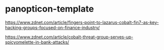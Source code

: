 # panopticon-template

https://www.zdnet.com/article/fingers-point-to-lazarus-cobalt-fin7-as-key-hacking-groups-focused-on-finance-industry/

https://www.zdnet.com/article/cobalt-threat-group-serves-up-spicyomelette-in-bank-attacks/
